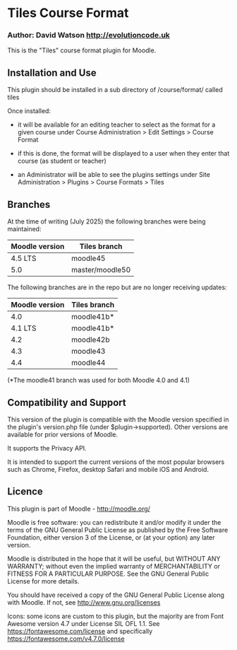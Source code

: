 # Tiles Course Format

### Author: David Watson http://evolutioncode.uk

This is the "Tiles" course format plugin for Moodle.

## Installation and Use
This plugin should be installed in a sub directory of /course/format/ called tiles

Once installed:

- it will be available for an editing teacher to select as the format for a given course under Course Administration > Edit Settings > Course Format

- if this is done, the format will be displayed to a user when they enter that course (as student or teacher)

- an Administrator will be able to see the plugins settings under Site Administration > Plugins > Course Formats > Tiles

## Branches

At the time of writing (July 2025) the following branches were being maintained:

| Moodle version | Tiles branch    |
|----------------|-----------------|
| 4.5 LTS        | moodle45        |
| 5.0            | master/moodle50 |

The following branches are in the repo but are no longer receiving updates:

| Moodle version  | Tiles branch    |
|-----------------|-----------------|
| 4.0             | moodle41b*      |
| 4.1 LTS         | moodle41b*      |
| 4.2             | moodle42b       |
| 4.3             | moodle43        |
| 4.4             | moodle44        |

(*The moodle41 branch was used for both Moodle 4.0 and 4.1)

## Compatibility and Support
This version of the plugin is compatible with the Moodle version specified in the plugin's version.php file (under $plugin->supported).  Other versions are available for prior versions of Moodle.

It supports the Privacy API.

It is intended to support the current versions of the most popular browsers such as Chrome, Firefox, desktop Safari and mobile iOS and Android.

## Licence
This plugin is part of Moodle - http://moodle.org/

Moodle is free software: you can redistribute it and/or modify it under the terms of the GNU General Public License as published by the Free Software Foundation, either version 3 of the License, or (at your option) any later version.

Moodle is distributed in the hope that it will be useful, but WITHOUT ANY WARRANTY; without even the implied warranty of MERCHANTABILITY or FITNESS FOR A PARTICULAR PURPOSE.  See the GNU General Public License for more details.

You should have received a copy of the GNU General Public License along with Moodle.  If not, see http://www.gnu.org/licenses

Icons: some icons are custom to this plugin, but the majority are from Font Awesome version 4.7 under License SIL OFL 1.1.  See https://fontawesome.com/license and specifically https://fontawesome.com/v4.7.0/license